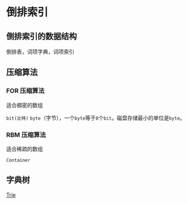 # 倒排索引

## 倒排索引的数据结构

倒排表，词项字典，词项索引

## 压缩算法

### FOR 压缩算法

适合稠密的数组

`bit(比特)` `byte`（字节），一个`byte`等于`8`个`bit`。磁盘存储最小的单位是`byte`。

### RBM 压缩算法

适合稀疏的数组

`Container`

## 字典树

[Trie](https://www.cs.usfca.edu/~galles/visualization/Trie.html)